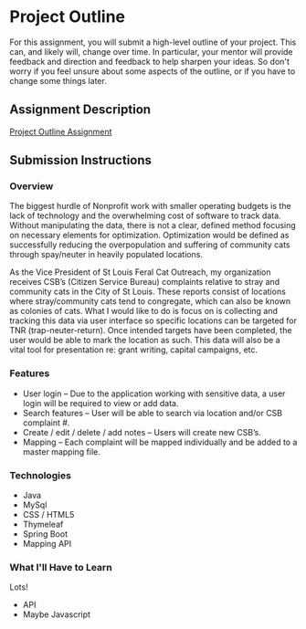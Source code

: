# Project Outline
For this assignment, you will submit a high-level outline of your project. This can, and likely will, change over time. In particular, your mentor will provide feedback and direction and feedback to help sharpen your ideas. So don't worry if you feel unsure about some aspects of the outline, or if you have to change some things later.

## Assignment Description
[Project Outline Assignment](https://education.launchcode.org/liftoff/assignments/project-outline/)

## Submission Instructions

### Overview
The biggest hurdle of Nonprofit work with smaller operating budgets is the lack of technology and the overwhelming cost of software to track data. Without manipulating the data, there is not a clear, defined method focusing on necessary elements for optimization. Optimization would be defined as successfully reducing the overpopulation and suffering of community cats through spay/neuter in heavily populated locations.

As the Vice President of St Louis Feral Cat Outreach, my organization receives CSB’s (Citizen Service Bureau) complaints relative to stray and community cats in the City of St Louis. These reports consist of locations where stray/community cats tend to congregate, which can also be known as colonies of cats. What I would like to do is focus on is collecting and tracking this data via user interface so specific locations can be targeted for TNR (trap-neuter-return). Once intended targets have been completed, the user would be able to mark the location as such. This data will also be a vital tool for presentation re: grant writing, capital campaigns, etc.

### Features
-	User login – Due to the application working with sensitive data, a user login will be required to view or add data. 
-	Search features – User will be able to search via location and/or CSB complaint #.
-	Create / edit / delete / add notes – Users will create new CSB’s. 
-	Mapping – Each complaint will be mapped individually and be added to a master mapping file.

### Technologies
-	Java
-	MySql
-	CSS / HTML5
-	Thymeleaf
-	Spring Boot
-	Mapping API

### What I'll Have to Learn
Lots!
- API
- Maybe Javascript
